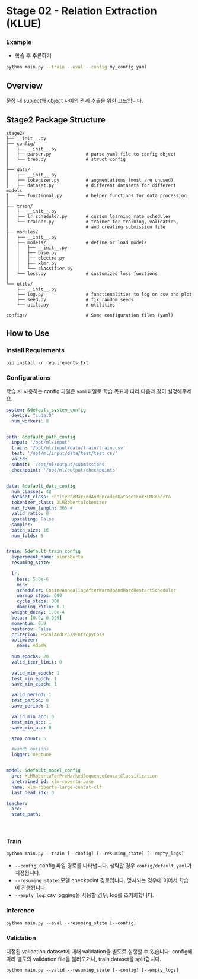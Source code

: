 # Stage 02 - Relation Extraction (KLUE)

### Example
* 학습 후 추론하기
```bash
python main.py --train --eval --config my_config.yaml
```

## Overview
문장 내 subject와 object 사이의 관계 추출을 위한 코드입니다.

## Stage2 Package Structure

```text
stage2/
├── __init__.py
├── config/                   
│   ├── __init__.py
│   ├── parser.py             # parse yaml file to config object
│   └── tree.py               # struct config
│
├── data/                     
│   ├── __init__.py           
│   ├── tokenizer.py          # augmentations (most are unused)
│   ├── dataset.py            # different datasets for different models
│   └── functional.py         # helper functions for data processing
│
├── train/
│   ├── __init__.py
│   ├── lr_scheduler.py       # custom learning rate scheduler
│   └── trainer.py            # trainer for training, validation, 
│                             # and creating submission file
├── modules/
│   ├── __init__.py
│   ├── models/               # define or load models
│   │   ├── __init__.py
│   │   ├── base.py
│   │   ├── electra.py
│   │   ├── xlmr.py
│   │   └── classifier.py
│   └── loss.py               # customized loss functions
│                             
└── utils/
    ├── __init__.py
    ├── log.py                # functionalities to log on csv and plot
    ├── seed.py               # fix random seeds
    └── utils.py              # utilities

configs/                      # Some configuration files (yaml)
```

## How to Use

### Install Requiements

```shell
pip install -r requirements.txt
```

### Configurations

학습 시 사용하는 config 파일은 `yaml`파일로 학습 목표에 따라 다음과 같이 설정해주세요.

```yaml
system: &default_system_config
  device: "cuda:0"
  num_workers: 8


path: &default_path_config
  input: '/opt/ml/input'
  train: '/opt/ml/input/data/train/train.csv'
  test: '/opt/ml/input/data/test/test.csv'
  valid: 
  submit: '/opt/ml/output/submissions'
  checkpoint: '/opt/ml/output/checkpoints'


data: &default_data_config
  num_classes: 42
  dataset_class: EntityPreMarkedAndEncodedDatasetForXLMRoberta
  tokenizer_class: XLMRobertaTokenizer
  max_token_length: 365 #
  valid_ratio: 0
  upscaling: False
  sampler: 
  batch_size: 16
  num_folds: 5


train: &default_train_config
  experiment_name: xlmroberta
  resuming_state: 
    
  lr:
    base: 5.0e-6
    min: 
    scheduler: CosineAnnealingAfterWarmUpAndHardRestartScheduler
    warmup_steps: 600
    cycle_steps: 300
    damping_ratio: 0.1
  weight_decay: 1.0e-4
  betas: [0.9, 0.999]
  momentum: 0.9
  nesterov: False
  criterion: FocalAndCrossEntropyLoss
  optimizer:
    name: AdamW
  
  num_epochs: 20
  valid_iter_limit: 0
  
  valid_min_epoch: 1
  test_min_epoch: 1
  save_min_epoch: 1

  valid_period: 1
  test_period: 0
  save_period: 1

  valid_min_acc: 0
  test_min_acc: 1
  save_min_acc: 0

  stop_count: 5

  #wandb options
  logger: neptune


model: &default_model_config
  arc: XLMRobertaForPreMarkedSequenceConcatClassification
  pretrained_id: xlm-roberta-base
  name: xlm-roberta-large-concat-clf
  last_head_idx: 0

teacher:
  arc:
  state_path: 

```

<br/>

### Train

```shell
python main.py --train [--config] [--resuming_state] [--empty_logs]
```

- `--config`: config 파일 경로를 나타냅니다. 생략할 경우 `config/default.yaml`가 지정됩니다.
- `--resuming_state`: 모델 checkpoint 경로입니다. 명시되는 경우에 이어서 학습이 진행됩니다.
- `--empty_log`: csv logging을 사용할 경우, log를 초기화합니다.

### Inference

```shell
python main.py --eval --resuming_state [--config]
```

### Validation
지정된 validation dataset에 대해 validation을 별도로 실행할 수 있습니다. 
config에 따라 별도의 validation file을 불러오거나, train dataset을 split합니다.

```shell
python main.py --valid --resuming_state [--config] [--empty_logs]
```
